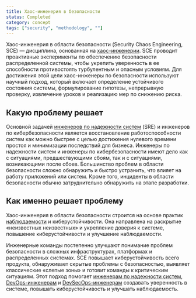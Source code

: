 ```yaml
---
title: Хаос-инженерия в безопасности
status: Completed
category: concept
tags: ["security", "methodology", ""]
---
```


Хаос-инженерия в области безопасности (Security Chaos Engineering, SCE) — дисциплина, основанная на [хаос-инженерии](/ru/chaos-engineering/).
SCE проводит проактивные эксперименты по обеспечению безопасности распределенной системы, 
чтобы укрепить уверенность в ее способности противостоять турбулентным и опасным условиям.
Для достижения этой цели хаос-инженеры по безопасности используют научный подход, который включает
определение устойчивого состояния системы, формулирование гипотезы, непрерывную проверку, извлечение уроков и реализацию мер по снижению риска.

## Какую проблему решает

Основной задачей [инженеров по надежности систем](/ru/site-reliability-engineering/) (SRE) и инженеров по кибербезопасности является 
восстановление работоспособности систем как можно быстрее с целью достижения нулевого времени простоя и минимизации последствий для бизнеса.
Инженеры по надежности систем и инженеры по кибербезопасности имеют дело как с ситуациями, предшествующими сбоям, так и с ситуациями, возникающими после сбоев.
Большинство проблем в области безопасности сложно обнаружить и быстро устранить, что влияет на работу приложений или систем.
Кроме того, инциденты в области безопасности обычно затруднительно обнаружить на этапе разработки.

## Как именно решает проблему

Хаос-инженерия в области безопасности строится на основе практик [наблюдаемости](/ru/observability/) и киберустойчивости. 
Она направлена на раскрытие «неизвестных неизвестных» и укрепление доверия к системе, 
повышение киберустойчивости и улучшение наблюдаемости.

Инженерные команды постепенно улучшают понимание проблем безопасности 
в сложных инфраструктурах, платформах и распределенных системах. 
SCE повышает киберустойчивость всего продукта, обнаруживает скрытые проблемы с безопасностью, 
выявляет классические «слепые зоны» и готовит команды к критическим ситуациям. 
Этот подход помогает [инженерам  по надежности систем](/ru/site-reliability-engineering/), [DevOps-инженерам](/ru/devops/) и [DevSecOps-инженерам](/ru/devsecops/) 
создавать уверенность в системе, повышать киберустойчивость и улучшать наблюдаемость.
